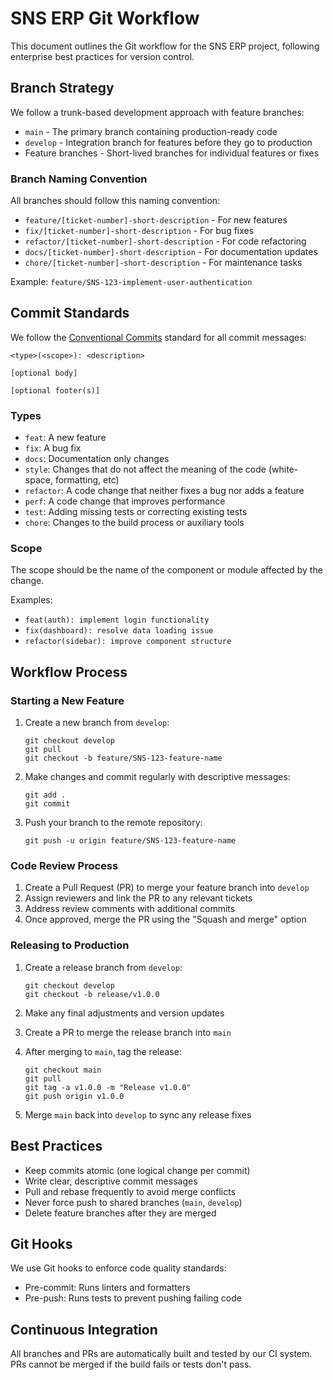 # SNS ERP Git Workflow

This document outlines the Git workflow for the SNS ERP project, following enterprise best practices for version control.

## Branch Strategy

We follow a trunk-based development approach with feature branches:

- `main` - The primary branch containing production-ready code
- `develop` - Integration branch for features before they go to production
- Feature branches - Short-lived branches for individual features or fixes

### Branch Naming Convention

All branches should follow this naming convention:

- `feature/[ticket-number]-short-description` - For new features
- `fix/[ticket-number]-short-description` - For bug fixes
- `refactor/[ticket-number]-short-description` - For code refactoring
- `docs/[ticket-number]-short-description` - For documentation updates
- `chore/[ticket-number]-short-description` - For maintenance tasks

Example: `feature/SNS-123-implement-user-authentication`

## Commit Standards

We follow the [Conventional Commits](https://www.conventionalcommits.org/) standard for all commit messages:

```
<type>(<scope>): <description>

[optional body]

[optional footer(s)]
```

### Types

- `feat`: A new feature
- `fix`: A bug fix
- `docs`: Documentation only changes
- `style`: Changes that do not affect the meaning of the code (white-space, formatting, etc)
- `refactor`: A code change that neither fixes a bug nor adds a feature
- `perf`: A code change that improves performance
- `test`: Adding missing tests or correcting existing tests
- `chore`: Changes to the build process or auxiliary tools

### Scope

The scope should be the name of the component or module affected by the change.

Examples:
- `feat(auth): implement login functionality`
- `fix(dashboard): resolve data loading issue`
- `refactor(sidebar): improve component structure`

## Workflow Process

### Starting a New Feature

1. Create a new branch from `develop`:
   ```
   git checkout develop
   git pull
   git checkout -b feature/SNS-123-feature-name
   ```

2. Make changes and commit regularly with descriptive messages:
   ```
   git add .
   git commit
   ```

3. Push your branch to the remote repository:
   ```
   git push -u origin feature/SNS-123-feature-name
   ```

### Code Review Process

1. Create a Pull Request (PR) to merge your feature branch into `develop`
2. Assign reviewers and link the PR to any relevant tickets
3. Address review comments with additional commits
4. Once approved, merge the PR using the "Squash and merge" option

### Releasing to Production

1. Create a release branch from `develop`:
   ```
   git checkout develop
   git checkout -b release/v1.0.0
   ```

2. Make any final adjustments and version updates
3. Create a PR to merge the release branch into `main`
4. After merging to `main`, tag the release:
   ```
   git checkout main
   git pull
   git tag -a v1.0.0 -m "Release v1.0.0"
   git push origin v1.0.0
   ```

5. Merge `main` back into `develop` to sync any release fixes

## Best Practices

- Keep commits atomic (one logical change per commit)
- Write clear, descriptive commit messages
- Pull and rebase frequently to avoid merge conflicts
- Never force push to shared branches (`main`, `develop`)
- Delete feature branches after they are merged

## Git Hooks

We use Git hooks to enforce code quality standards:

- Pre-commit: Runs linters and formatters
- Pre-push: Runs tests to prevent pushing failing code

## Continuous Integration

All branches and PRs are automatically built and tested by our CI system. PRs cannot be merged if the build fails or tests don't pass.
